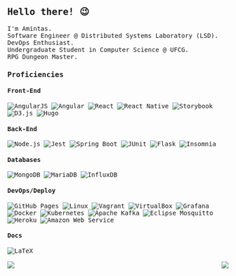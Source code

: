 <samp>
  
## Hello there! :wink:


I'm Amintas.<br>
Software Engineer @ Distributed Systems Laboratory (LSD).<br>
DevOps Enthusiast.<br>
Undergraduate Student in Computer Science @ UFCG.<br>
RPG Dungeon Master.<br>

### Proficiencies

#### Front-End
<img alt="AngularJS" src="https://img.shields.io/badge/-AngularJS-e23237?style=for-the-badge&logo=angularjs&logoColor=white" />
<img alt="Angular" src="https://img.shields.io/badge/-Angular-dd0031?style=for-the-badge&logo=angular&logoColor=white" />
<img alt="React" src="https://img.shields.io/badge/-React-45b8d8?style=for-the-badge&logo=react&logoColor=white" />
<img alt="React Native" src="https://img.shields.io/badge/-React Native-764ABC?style=for-the-badge&logo=react&logoColor=white" />
<img alt="Storybook" src="https://img.shields.io/badge/-Storybook-FF4785?style=for-the-badge&logo=storybook&logoColor=white" />
<img alt="D3.js" src="https://img.shields.io/badge/-D3.js-F9A03C?style=for-the-badge&logo=d3.js&logoColor=white" />
<img alt="Hugo" src="https://img.shields.io/badge/-Hugo-FF4088?style=for-the-badge&logo=hugo&logoColor=white" />

#### Back-End
<img alt="Node.js" src="https://img.shields.io/badge/-Node.js-43853d?style=for-the-badge&logo=Node.js&logoColor=white" />
<img alt="Jest" src="https://img.shields.io/badge/-Jest-C21325?style=for-the-badge&logo=jest&logoColor=white" />
<img alt="Spring Boot" src="https://img.shields.io/badge/-Spring-6DB33F?style=for-the-badge&logo=spring&logoColor=white" />
<img alt="JUnit" src="https://img.shields.io/badge/-JUnit-25A162?style=for-the-badge&logo=java&logoColor=white" />
<img alt="Flask" src="https://img.shields.io/badge/-Flask-000000?style=for-the-badge&logo=flask&logoColor=white" />
<img alt="Insomnia" src="https://img.shields.io/badge/-Insomnia-5849BE?style=for-the-badge&logo=insomnia&logoColor=white" />

#### Databases
<img alt="MongoDB" src="https://img.shields.io/badge/-Mongo DB-13aa52?style=for-the-badge&logo=mongodb&logoColor=white" />
<img alt="MariaDB" src="https://img.shields.io/badge/-Maria DB-003545?style=for-the-badge&logo=mariadb&logoColor=white" />
<img alt="InfluxDB" src="https://img.shields.io/badge/-Influx DB-22ADF6?style=for-the-badge&logo=influxdb&logoColor=white" />

#### DevOps/Deploy
<img alt="GitHub Pages" src="https://img.shields.io/badge/-GitHub Pages-181717?style=for-the-badge&logo=github&logoColor=white" />
<img alt="Linux" src="https://img.shields.io/badge/-Linux-000000?style=for-the-badge&logo=linux&logoColor=white" />
<img alt="Vagrant" src="https://img.shields.io/badge/-VirtualBox-183A61?style=for-the-badge&logo=virtualbox&logoColor=white" />
<img alt="VirtualBox" src="https://img.shields.io/badge/-Vagrant-1563FF?style=for-the-badge&logo=vagrant&logoColor=white" />
<img alt="Grafana" src="https://img.shields.io/badge/-Grafana-F46800?style=for-the-badge&logo=grafana&logoColor=white" />
<img alt="Docker" src="https://img.shields.io/badge/-Docker-46a2f1?style=for-the-badge&logo=docker&logoColor=white" />
<img alt="Kubernetes" src="https://img.shields.io/badge/-Kubernetes-1a73e8?style=for-the-badge&logo=kubernetes&logoColor=white" />
<img alt="Apache Kafka" src="https://img.shields.io/badge/-Apache Kafka-000000?style=for-the-badge&logo=apache-kafka&logoColor=white" />
<img alt="Eclipse Mosquitto" src="https://img.shields.io/badge/-Eclipse Mosquitto-3C5280?style=for-the-badge&logo=eclipse-mosquitto&logoColor=white" />
<img alt="Heroku" src="https://img.shields.io/badge/-Heroku-430098?style=for-the-badge&logo=heroku&logoColor=white" />
<img alt="Amazon Web Service" src="https://img.shields.io/badge/-Amazon Web Service-232f3e?style=for-the-badge&logo=amazon-aws&logoColor=white" />

#### Docs
<img alt="LaTeX" src="https://img.shields.io/badge/-LaTeX-008080?style=for-the-badge&logo=latex&logoColor=white" />

<br>
<br>

<a>
  <img align="left" src="https://github-readme-stats.anuraghazra1.vercel.app/api/?username=amintasvrp&show_icons=true&theme=dracula&title_color=bd93f9&icon_color=bd93f9&text_color=f8f8f2&count_private=true&line_height=24" />
</a>
<a>
  <img align="right" src="https://github-readme-stats.anuraghazra1.vercel.app/api/top-langs/?username=amintasvrp&show_icons=true&theme=dracula&title_color=bd93f9&icon_color=bd93f9&text_color=f8f8f2&layout=compact&card_width=267&langs_count=8" />
</a>
